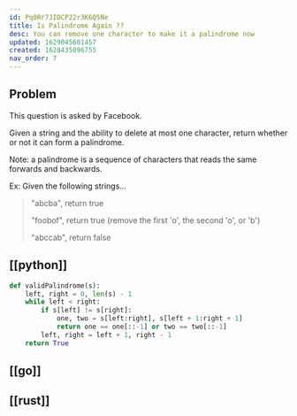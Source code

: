 ```yaml
---
id: Pq0Rr7JIDCP22r3K6Q5Ne
title: Is Palindrome Again ??
desc: You can remove one character to make it a palindrome now
updated: 1629045601457
created: 1628435096755
nav_order: 7
---
```

## Problem

This question is asked by Facebook.

Given a string and the ability to delete at most one character, return whether or not it can form a palindrome.

Note: a palindrome is a sequence of characters that reads the same forwards and backwards.

Ex: Given the following strings...

> "abcba", return true
>
> "foobof", return true (remove the first 'o', the second 'o', or 'b')
>
> "abccab", return false

## [[python]]

```python
def validPalindrome(s):
    left, right = 0, len(s) - 1
    while left < right:
        if s[left] != s[right]:
            one, two = s[left:right], s[left + 1:right + 1]
            return one == one[::-1] or two == two[::-1]
        left, right = left + 1, right - 1
    return True
```

## [[go]]

## [[rust]]

